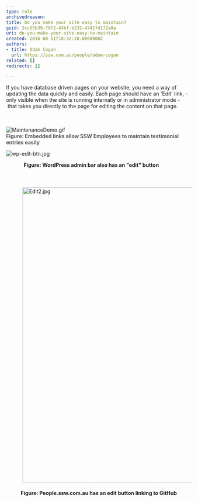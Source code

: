 ```yaml
---
type: rule
archivedreason: 
title: Do you make your site easy to maintain?
guid: 2cc65b39-79f2-43bf-b232-4742fd172a0a
uri: do-you-make-your-site-easy-to-maintain
created: 2016-08-11T18:32:10.0000000Z
authors:
- title: Adam Cogan
  url: https://ssw.com.au/people/adam-cogan
related: []
redirects: []

---
```



If you have database driven pages on your website, you need a way of updating the data quickly and easily. Each page should have an 'Edit' link, - only visible when the site is running internally or in administrator mode -&#160;that takes you directly to the page for editing the content on that page.​<br>
<br><excerpt class='endintro'></excerpt><br>
<dl class="image"><dt>​​​​​​<img src="/PublishingImages/MaintenanceDemo.gif" alt="MaintenanceDemo.gif" /></dt><dt><span style="color&#58;#555555;font-weight&#58;bold;">Figure&#58; Embedded links allow SSW Employees to maintain testimonial entries easily​</span><br></dt></dl><dl><dl class="ssw15-rteElement-ImageArea"><img src="/PublishingImages/wp-edit-btn.jpg" alt="wp-edit-btn.jpg" /><br></dl><dd>&#160; <strong>Figure&#58; WordPress admin bar also&#160;​has an &quot;edit&quot; button</strong><br></dd><dd><br></dd><dd><dl class="ssw15-rteElement-ImageArea">​<img src="/SiteAssets/make-your-site-easy-to-maintain/Edit2.jpg" alt="Edit2.jpg" style="margin&#58;5px;width&#58;808px;" /></dl><strong>Figure&#58; People.ssw.com.au has an edit button linking to GitHub​</strong><br></dd></dl>


